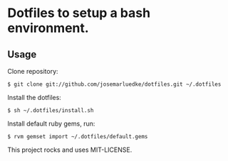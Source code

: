 # Dotfiles to setup a bash environment.

## Usage

Clone repository:

    $ git clone git://github.com/josemarluedke/dotfiles.git ~/.dotfiles

Install the dotfiles:

    $ sh ~/.dotfiles/install.sh

Install default ruby gems, run:

    $ rvm gemset import ~/.dotfiles/default.gems

This project rocks and uses MIT-LICENSE.
